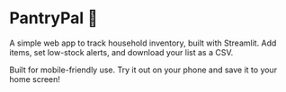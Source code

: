 # PantryPal 🥫

A simple web app to track household inventory, built with Streamlit. Add items, set low-stock alerts, and download your list as a CSV.

Built for mobile-friendly use. Try it out on your phone and save it to your home screen!
